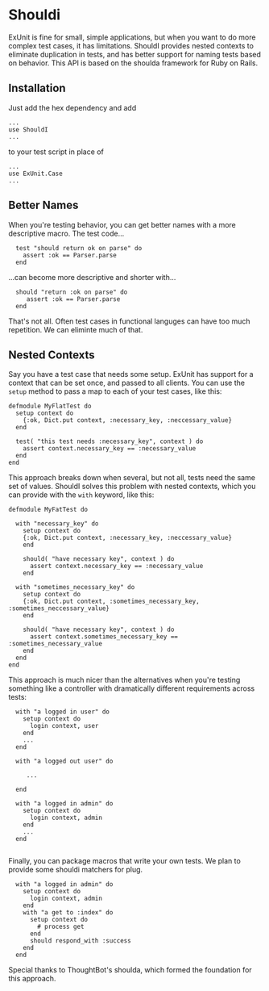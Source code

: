 Shouldi
=======

ExUnit is fine for small, simple applications, but when you want to do more complex test cases, it has limitations. ShouldI provides nested contexts to eliminate duplication in tests, and has better support for naming tests based on behavior. This API is based on the shoulda framework for Ruby on Rails. 

Installation
------------
Just add the hex dependency and add 

~~~
...
use ShouldI 
...
~~~

to your test script in place of 

~~~
...
use ExUnit.Case
...
~~~

Better Names
------------
When you're testing behavior, you can get better names with a more descriptive macro. The test code...

~~~
  test "should return ok on parse" do  
    assert :ok == Parser.parse
  end
~~~

...can become more descriptive and shorter with...


~~~
  should "return :ok on parse" do
     assert :ok == Parser.parse
  end
~~~

That's not all. Often test cases in functional languges can have too much repetition. We can eliminte much of that. 

Nested Contexts
---------------

Say you have a test case that needs some setup. ExUnit has support for a context that can be set once, and passed to all clients. You can use the `setup` method to pass a map to each of your test cases, like this:

~~~
defmodule MyFlatTest do
  setup context do
    {:ok, Dict.put context, :necessary_key, :neccessary_value}
  end
  
  test( "this test needs :necessary_key", context ) do
    assert context.necessary_key == :necessary_value
  end
end
~~~

This approach breaks down when several, but not all, tests need the same set of values. ShouldI solves this problem with nested contexts, which you can provide with the `with` keyword, like this:

~~~
defmodule MyFatTest do

  with "necessary_key" do
    setup context do
    {:ok, Dict.put context, :necessary_key, :neccessary_value}
    end
  
    should( "have necessary key", context ) do
      assert context.necessary_key == :necessary_value
    end
  
  with "sometimes_necessary_key" do
    setup context do
    {:ok, Dict.put context, :sometimes_necessary_key, :sometimes_neccessary_value}
    end
  
    should( "have necessary key", context ) do
      assert context.sometimes_necessary_key == :sometimes_necessary_value
    end
  end
end
~~~

This approach is much nicer than the alternatives when you're testing something like a controller with dramatically different requirements across tests:

~~~
  with "a logged in user" do
    setup context do
      login context, user
    end
    ...
  end
  
  with "a logged out user" do
     
     ...
     
  end
  
  with "a logged in admin" do
    setup context do
      login context, admin
    end
    ...
  end
  
~~~

Finally, you can package macros that write your own tests. We plan to provide some shouldi matchers for plug. 

~~~
  with "a logged in admin" do
    setup context do
      login context, admin
    end
    with "a get to :index" do
      setup context do
        # process get
      end
      should respond_with :success
    end
  end
  ~~~

Special thanks to ThoughtBot's shoulda, which formed the foundation for this approach. 

